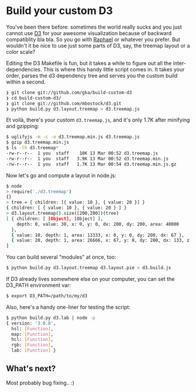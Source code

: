 # Build your custom D3

You've been there before: sometimes the world really sucks and you just cannot use [D3](http://d3js.org) for your awesome visualization because of backward compatiblity bla bla. So you go with [Raphael](http://raphaeljs.com) or whatever you prefer. But wouldn't it be nice to use just some parts of D3, say, the treemap layout or a color scale?

Editing the D3 Makefile is fun, but it takes a while to figure out all the inter-dependencies. This is where this handy little script comes in. It takes your order, parses the d3 dependency tree and serves you the custom build within a second.

```bash
❯ git clone git://github.com/gka/build-custom-d3
❯ cd build-custom-d3/
❯ git clone git://github.com/mbostock/d3.git
❯ python build.py d3.layout.treemap > d3.treemap.js
```

Et voilà, there's your custom ``d3.treemap.js``, and it's only 1.7K after minifying and gzipping:

```bash
$ uglifyjs -m -c -o d3.treemap.min.js d3.treemap.js
$ gzip d3.treemap.min.js
$ ls -lh d3.treemap*
-rw-r--r--  1 you  staff    10K 13 Mar 00:52 d3.treemap.js
-rw-r--r--  1 you  staff   3.9K 13 Mar 00:52 d3.treemap.min.js
-rw-r--r--  1 you  staff   1.7K 13 Mar 00:54 d3.treemap.min.js.gz
```

Now let's go and compute a layout in node.js:

```bash
$ node
> require('./d3.treemap')
{}
> tree = { children: [{ value: 10 }, { value: 20 }] }
{ children: [ { value: 10 }, { value: 20 } ] }
> d3.layout.treemap().size([200,200])(tree)
[ { children: [ [Object], [Object] ],
    depth: 0, value: 30, x: 0, y: 0, dx: 200, dy: 200, area: 40000
  },
  { value: 10, depth: 1, area: 13333, x: 0, y: 0, dy: 200, dx: 67 },
  { value: 20, depth: 1, area: 26666, x: 67, y: 0, dy: 200, dx: 133, z: true }
]
```

You can build several "modules" at once, too:

```bash
$ python build.py d3.layout.treemap d3.layout.pie > d3.build.js
```

If D3 already lives somewhere else on your computer, you can set the D3_PATH environment var:

```bash
$ export D3_PATH=/path/to/my/d3
```

Also, here's a handy one-liner for testing the script:

```bash
$ python build.py d3.lab | node -p
{ version: '3.0.8',
  hsl: [Function],
  map: [Function],
  hcl: [Function],
  rgb: [Function],
  lab: [Function] }
```

## What's next?

Most probably bug fixing.. :)
